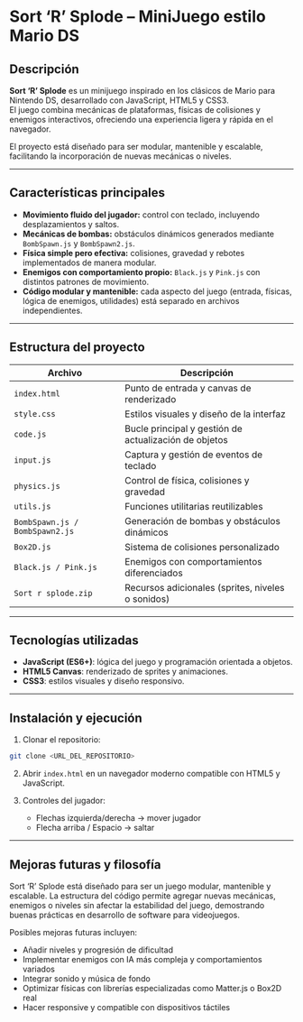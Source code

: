 # Sort ‘R’ Splode – MiniJuego estilo Mario DS

## Descripción
**Sort ‘R’ Splode** es un minijuego inspirado en los clásicos de Mario para Nintendo DS, desarrollado con JavaScript, HTML5 y CSS3.  
El juego combina mecánicas de plataformas, físicas de colisiones y enemigos interactivos, ofreciendo una experiencia ligera y rápida en el navegador.  

El proyecto está diseñado para ser modular, mantenible y escalable, facilitando la incorporación de nuevas mecánicas o niveles.

---

## Características principales

- **Movimiento fluido del jugador:** control con teclado, incluyendo desplazamientos y saltos.  
- **Mecánicas de bombas:** obstáculos dinámicos generados mediante `BombSpawn.js` y `BombSpawn2.js`.  
- **Física simple pero efectiva:** colisiones, gravedad y rebotes implementados de manera modular.  
- **Enemigos con comportamiento propio:** `Black.js` y `Pink.js` con distintos patrones de movimiento.  
- **Código modular y mantenible:** cada aspecto del juego (entrada, físicas, lógica de enemigos, utilidades) está separado en archivos independientes.

---

## Estructura del proyecto

| Archivo | Descripción |
|---------|-------------|
| `index.html` | Punto de entrada y canvas de renderizado |
| `style.css` | Estilos visuales y diseño de la interfaz |
| `code.js` | Bucle principal y gestión de actualización de objetos |
| `input.js` | Captura y gestión de eventos de teclado |
| `physics.js` | Control de física, colisiones y gravedad |
| `utils.js` | Funciones utilitarias reutilizables |
| `BombSpawn.js / BombSpawn2.js` | Generación de bombas y obstáculos dinámicos |
| `Box2D.js` | Sistema de colisiones personalizado |
| `Black.js / Pink.js` | Enemigos con comportamientos diferenciados |
| `Sort r splode.zip` | Recursos adicionales (sprites, niveles o sonidos) |

---

## Tecnologías utilizadas

- **JavaScript (ES6+)**: lógica del juego y programación orientada a objetos.  
- **HTML5 Canvas**: renderizado de sprites y animaciones.  
- **CSS3**: estilos visuales y diseño responsivo.

---

## Instalación y ejecución

1. Clonar el repositorio:  
```bash
git clone <URL_DEL_REPOSITORIO>
```
2. Abrir `index.html` en un navegador moderno compatible con HTML5 y JavaScript.

3. Controles del jugador:
   - Flechas izquierda/derecha → mover jugador
   - Flecha arriba / Espacio → saltar

---

## Mejoras futuras y filosofía

Sort ‘R’ Splode está diseñado para ser un juego modular, mantenible y escalable. La estructura del código permite agregar nuevas mecánicas, enemigos o niveles sin afectar la estabilidad del juego, demostrando buenas prácticas en desarrollo de software para videojuegos.

Posibles mejoras futuras incluyen:

- Añadir niveles y progresión de dificultad
- Implementar enemigos con IA más compleja y comportamientos variados
- Integrar sonido y música de fondo
- Optimizar físicas con librerías especializadas como Matter.js o Box2D real
- Hacer responsive y compatible con dispositivos táctiles
